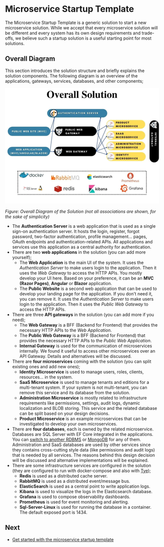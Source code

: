 # Microservice Startup Template

The Microservice Startup Template is a generic solution to start a new microservice solution. While we accept that every microservice solution will be different and every system has its own design requirements and trade-offs, we believe such a startup solution is a useful starting point for most solutions.

## Overall Diagram

This section introduces the solution structure and briefly explains the solution components. The following diagram is an overview of the applications, gateways, services, databases, and other components;

![microservice-template-main-diagram](../../images/microservice-template-main-diagram.jpg)

*Figure: Overall Diagram of the Solution (not all associations are shown, for the sake of simplicity)*

* The **Authentication Server** is a web application that is used as a single sign-on authentication server. It hosts the login, register, forgot password, two-factor authentication, profile management... pages, OAuth endpoints and authentication-related APIs. All applications and services use this application as a central authority for authentication.
* There are two **web applications** in the solution (you can add more yourself);
  * The **Web Application** is the main UI of the system. It uses the *Authentication Server* to make users login to the application. Then it uses the *Web Gateway* to access  the HTTP APIs. You mostly develop your UI here. Based on your preference, it can be an **MVC (Razor Pages)**, **Angular** or **Blazor** application.
  * The **Public Website** is a second web application that can be used to develop your landing page for the application. If you don't need it, you can remove it. It uses the *Authentication Server* to make users login to the application. Then it uses the *Public Web Gateway* to access the HTTP APIs.
* There are three **API gateways** in the solution (you can add more if you need);
  * The **Web Gateway** is a BFF (Backend for Frontend) that provides the necessary HTTP APIs to the *Web Application*.
  * The **Public Web Gateway** is a BFF (Backend for Frontend) that provides the necessary HTTP APIs to the *Public Web Application*.
  * **Internal Gateway** is used for the communication of microservices internally. We found it useful to access other microservices over an API Gateway. Details and alternatives will be discussed.
* There are **four microservices** coming with the solution (you can split existing ones and add new ones);
  * **Identity Microservice** is used to manage users, roles, clients, resources... in the system.
  * **SaaS Microservice** is used to manage tenants and editions for a multi-tenant system. If your system is not multi-tenant, you can remove this service and its database from the solution.
  * **Administration Microservice** is mostly related to infrastructure requirements like permissions, settings, audit logs, dynamic localization and BLOB storing. This service and the related database can be split based on your design decisions.
  * **Product Microservice** is an example microservices that can be investigated to develop your own microservices.
* There are **four databases**, each is owned by the related microservice. Databases are SQL Server with EF Core integrated in the applications. You can [switch to another RDBMS](https://docs.abp.io/en/abp/latest/Entity-Framework-Core-Other-DBMS) or [MongoDB](https://docs.abp.io/en/abp/latest/MongoDB) for any of them. Administration and SaaS databases are used by other services since they contains cross-cutting style data (like permissions and audit logs) that is needed by all services. The reasons behind this design decision will be discussed and alternative implementations will be explained.
* There are some infrastructure services are configured in the solution (they are configured to run with docker-compose and also with [Tye](https://github.com/dotnet/tye));
  * **Redis** is used as a distributed cache server.
  * **RabbitMQ** is used as a distributed event/message bus.
  * **ElasticSearch** is used as a central point to write application logs.
  * **Kibana** is used to visualize the logs in the Elasticsearch database.
  * **Grafana** is used to compose observability dashboards.
  * **Prometheus** is used for event monitoring and alerting.
  * **Sql-Server-Linux** is used for running the database in a container. The default exposed port is 1434.

## Next

* [Get started with the microservice startup template](get-started.md)
